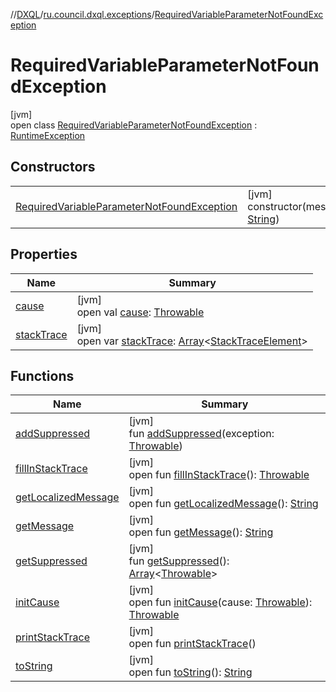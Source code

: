 //[DXQL](../../../index.md)/[ru.council.dxql.exceptions](../index.md)/[RequiredVariableParameterNotFoundException](index.md)

# RequiredVariableParameterNotFoundException

[jvm]\
open class [RequiredVariableParameterNotFoundException](index.md) : [RuntimeException](https://docs.oracle.com/javase/8/docs/api/java/lang/RuntimeException.html)

## Constructors

| | |
|---|---|
| [RequiredVariableParameterNotFoundException](-required-variable-parameter-not-found-exception.md) | [jvm]<br>constructor(message: [String](https://docs.oracle.com/javase/8/docs/api/java/lang/String.html)) |

## Properties

| Name | Summary |
|---|---|
| [cause](../-validation-exception/index.md#-1023347080%2FProperties%2F-1216412040) | [jvm]<br>open val [cause](../-validation-exception/index.md#-1023347080%2FProperties%2F-1216412040): [Throwable](https://docs.oracle.com/javase/8/docs/api/java/lang/Throwable.html) |
| [stackTrace](../-validation-exception/index.md#1573944892%2FProperties%2F-1216412040) | [jvm]<br>open var [stackTrace](../-validation-exception/index.md#1573944892%2FProperties%2F-1216412040): [Array](https://kotlinlang.org/api/latest/jvm/stdlib/kotlin/-array/index.html)&lt;[StackTraceElement](https://docs.oracle.com/javase/8/docs/api/java/lang/StackTraceElement.html)&gt; |

## Functions

| Name | Summary |
|---|---|
| [addSuppressed](../-validation-exception/index.md#-1898257014%2FFunctions%2F-1216412040) | [jvm]<br>fun [addSuppressed](../-validation-exception/index.md#-1898257014%2FFunctions%2F-1216412040)(exception: [Throwable](https://docs.oracle.com/javase/8/docs/api/java/lang/Throwable.html)) |
| [fillInStackTrace](../-validation-exception/index.md#-1207709164%2FFunctions%2F-1216412040) | [jvm]<br>open fun [fillInStackTrace](../-validation-exception/index.md#-1207709164%2FFunctions%2F-1216412040)(): [Throwable](https://docs.oracle.com/javase/8/docs/api/java/lang/Throwable.html) |
| [getLocalizedMessage](../-validation-exception/index.md#-2138642817%2FFunctions%2F-1216412040) | [jvm]<br>open fun [getLocalizedMessage](../-validation-exception/index.md#-2138642817%2FFunctions%2F-1216412040)(): [String](https://docs.oracle.com/javase/8/docs/api/java/lang/String.html) |
| [getMessage](../-validation-exception/index.md#1068546184%2FFunctions%2F-1216412040) | [jvm]<br>open fun [getMessage](../-validation-exception/index.md#1068546184%2FFunctions%2F-1216412040)(): [String](https://docs.oracle.com/javase/8/docs/api/java/lang/String.html) |
| [getSuppressed](../-validation-exception/index.md#1678506999%2FFunctions%2F-1216412040) | [jvm]<br>fun [getSuppressed](../-validation-exception/index.md#1678506999%2FFunctions%2F-1216412040)(): [Array](https://kotlinlang.org/api/latest/jvm/stdlib/kotlin/-array/index.html)&lt;[Throwable](https://docs.oracle.com/javase/8/docs/api/java/lang/Throwable.html)&gt; |
| [initCause](../-validation-exception/index.md#-104903378%2FFunctions%2F-1216412040) | [jvm]<br>open fun [initCause](../-validation-exception/index.md#-104903378%2FFunctions%2F-1216412040)(cause: [Throwable](https://docs.oracle.com/javase/8/docs/api/java/lang/Throwable.html)): [Throwable](https://docs.oracle.com/javase/8/docs/api/java/lang/Throwable.html) |
| [printStackTrace](../-validation-exception/index.md#-1357294889%2FFunctions%2F-1216412040) | [jvm]<br>open fun [printStackTrace](../-validation-exception/index.md#-1357294889%2FFunctions%2F-1216412040)() |
| [toString](../-validation-exception/index.md#1869833549%2FFunctions%2F-1216412040) | [jvm]<br>open fun [toString](../-validation-exception/index.md#1869833549%2FFunctions%2F-1216412040)(): [String](https://docs.oracle.com/javase/8/docs/api/java/lang/String.html) |
